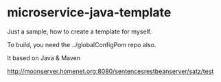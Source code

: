 # microservice-java-template

Just a sample, how to create a template for myself.

To build, you need the ../globalConfigPom repo also.

It based on Java & Maven

http://moonserver.homenet.org:8080/sentencesrestbeanserver/satz/test

